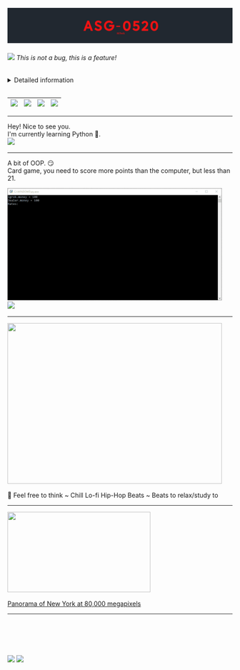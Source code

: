 <img src="https://github.com/ASG-0520/ASG-0520/blob/main/asg-00520.jpg"></br>

<h6><img src="https://slackmojis.com/emojis/8661-fast_meow_party/download" width="30"/> This is not a bug, this is a feature!</h6>

<details>
    <summary>Detailed information </summary>

        🏦City:       Saint-Petersburg
        🌎Languages:  English | Russian
        🍰Birthday:   20 may
        📞Telegramm:  @ASG_0520
        📬Email:      ASG-0520@pm.me

</details>

<br>

|![](https://widewp.ru/images/cities/457.jpg)|![](https://lira-servis.ru/upload/iblock/266/5d71127085600a11bd687494.jpg)|![](https://vsthemes.org/uploads/posts/2018-02/1582031325_saint-petersburg-s_vsthemes_ru-51.jpg)|![](https://vsthemes.org/uploads/posts/2018-02/1582031325_saint-petersburg-s_vsthemes_ru-48.jpg)|
|-|-|-|-|

---

Hey! Nice to see you. <br>
I'm currently learning Python 🐍. <br>
<img src="https://slackmojis.com/emojis/9845-meow_heart/download" width = 50>

<!-- New posts: -->

---

A bit of OOP. 😏<br>
Card game, you need to score more points than the computer, but less than 21.

<img src="https://github.com/ASG-0520/Black_Jack/blob/master/21.gif" width="480"></a><br>
<a href="https://github.com/ASG-0520/Black_Jack"><img src="https://img.shields.io/static/v1?label=repository&message=.py&color=blue"></a>

---

<a href="https://www.youtube.com/watch?v=L075FL5iG_g" target="_blank"><img src="http://img.youtube.com/vi/L075FL5iG_g/0.jpg" width="480" height="360" border="0" /></a>

:musical_note: Feel free to think ~ Chill Lo-fi Hip-Hop Beats ~ Beats to relax/study to

---

<a href="https://www.earthcam.net/projects/empirestatebuilding/gigapixelpanorama/2021/"><img src="https://wallbox.ru/resize/1920x1080/wallpapers/main2/201714/149176052858ea759061a2b2.23493601.jpg" width="320" height="180"></a>

[Panorama of New York at 80,000 megapixels](https://www.earthcam.net/projects/empirestatebuilding/gigapixelpanorama/2021/)

---

# <br>

![](https://komarev.com/ghpvc/?username=ASG-0520)  <a href="https://discord.gg/qxcXsNfNAb" target="_blank"><img src="https://img.shields.io/discord/159007470184955904?label=Discord&logo=Discord"></a>
 

